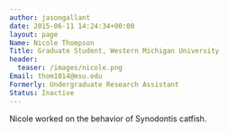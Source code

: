 ```yaml
---
author: jasongallant
date: 2015-06-11 14:24:34+00:00
layout: page
Name: Nicole Thompson
Title: Graduate Student, Western Michigan University
header:
  teaser: /images/nicole.png
Email: thom1014@msu.edu
Formerly: Undergraduate Research Assistant
Status: Inactive
---
```


Nicole worked on the behavior of Synodontis catfish.
